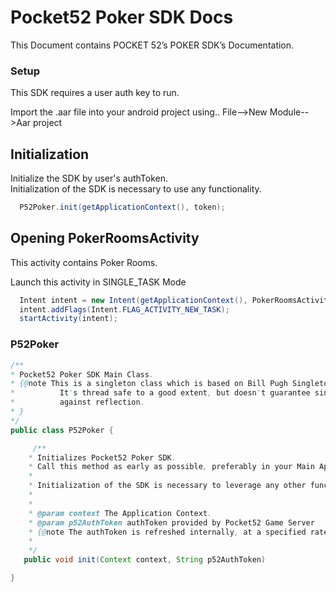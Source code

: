 # Pocket52 Poker SDK Docs

This Document contains POCKET 52’s POKER SDK’s Documentation.

### Setup

This SDK requires a user auth key to run.

Import the .aar file into your android project using.. File-->New Module-->Aar project

## Initialization
   Initialize the SDK by user's authToken.   
   Initialization of the SDK is necessary to use any functionality.
   
   ```java
     P52Poker.init(getApplicationContext(), token);
   ```

## Opening PokerRoomsActivity
   This activity contains Poker Rooms.
   
   Launch this activity in SINGLE_TASK Mode
   ```java
     Intent intent = new Intent(getApplicationContext(), PokerRoomsActivity.class);
     intent.addFlags(Intent.FLAG_ACTIVITY_NEW_TASK);
     startActivity(intent);       
   ```
  

### P52Poker

 ```java
/**
* Pocket52 Poker SDK Main Class.
* {@note This is a singleton class which is based on Bill Pugh Singleton Implementation.
*          It's thread safe to a good extent, but doesn't guarantee single instance
*          against reflection.
* }
*/
public class P52Poker { 

      /**
     * Initializes Pocket52 Poker SDK.
     * Call this method as early as possible, preferably in your Main Application class.
     *
     * Initialization of the SDK is necessary to leverage any other functionality in the SDK.
     *
     *
     * @param context The Application Context.
     * @param p52AuthToken authToken provided by Pocket52 Game Server
     * {@note The authToken is refreshed internally, at a specified rate and cannot be configured at runtime.}
     *
     */
    public void init(Context context, String p52AuthToken)

}
```



